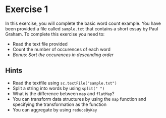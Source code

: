 # Exercise 1

In this exercise, you will complete the basic word count example. You have been provided a file called ``sample.txt`` that contains a short essay by Paul Graham. To complete this exercise you need to:

* Read the text file provided
* Count the number of occurences of each word
* _Bonus: Sort the occurences in descending order_


## Hints

* Read the textfile using ``sc.textFile("sample.txt")``
* Split a string into words by using ``split(" ")``
* What is the difference between ``map`` and ``flatMap``?
* You can transform data structures by using the ``map`` function and specifying the transformation as the function
* You can aggregate by using ``reduceByKey`` 